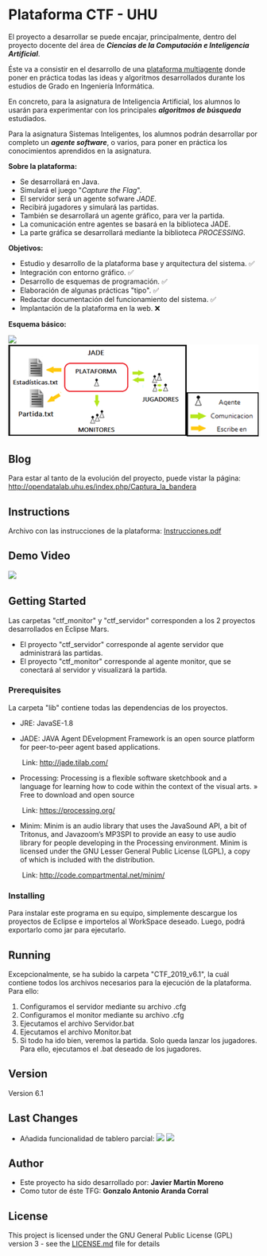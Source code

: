 # Plataforma CTF - UHU

El proyecto a desarrollar se puede encajar, principalmente, dentro del proyecto docente del área de ***Ciencias de la Computación e Inteligencia Artificial***. 

Éste va a consistir en el desarrollo de una <u>plataforma multiagente</u> donde poner en práctica todas las ideas y algoritmos desarrollados durante los estudios de Grado en Ingeniería Informática. 

En concreto, para la asignatura de Inteligencia Artificial, los alumnos lo usarán para experimentar con los principales ***algoritmos de búsqueda*** estudiados. 

Para la asignatura Sistemas Inteligentes, los alumnos podrán desarrollar por completo un ***agente software***, o varios, para poner en práctica los conocimientos aprendidos en la asignatura. 

**Sobre la plataforma:**

- Se desarrollará en Java. 
- Simulará el juego "*Capture the Flag*". 
- El servidor será un agente sofware *JADE*. 
- Recibirá jugadores y simulará las partidas. 
- También se desarrollará un agente gráfico, para ver la partida. 
- La comunicación entre agentes se basará en la biblioteca JADE. 
- La parte gráfica se desarrollará mediante la biblioteca *PROCESSING*.

**Objetivos:** 

- Estudio y desarrollo de la plataforma base y arquitectura del sistema. ✅
- Integración con entorno gráfico. ✅
- Desarrollo de esquemas de programación. ✅
- Elaboración de algunas prácticas "tipo". ✅
- Redactar documentación del funcionamiento del sistema. ✅
- Implantación de la plataforma en la web. ❌

**Esquema básico:**

![](C:\Users\JAVIER\Desktop\TFG\GitRepository\Plataforma_CTF_UHU\Files\Esquema_CTF.png)
![](<https://github.com/Saviatron/Plataforma_CTF_UHU/blob/master/Files/Esquema_CTF.png>)



## Blog
Para estar al tanto de la evolución del proyecto, puede vistar la página:
http://opendatalab.uhu.es/index.php/Captura_la_bandera

## Instructions
Archivo con las instrucciones de la plataforma: [Instrucciones.pdf](Instrucciones.pdf)

## Demo Video

[![](http://img.youtube.com/vi/K_xbm8FObIE/0.jpg)](http://www.youtube.com/watch?v=K_xbm8FObIE "Youtube")

## Getting Started

Las carpetas "ctf_monitor" y "ctf_servidor" corresponden a los 2 proyectos desarrollados en Eclipse Mars. 
- El proyecto "ctf_servidor" corresponde al agente servidor que administrará las partidas.
- El proyecto "ctf_monitor" corresponde al agente monitor, que se conectará al servidor y visualizará la partida.

### Prerequisites

La carpeta "lib" contiene todas las dependencias de los proyectos. 

- JRE: JavaSE-1.8



- JADE: JAVA Agent DEvelopment Framework is an open source platform for peer-to-peer agent based applications.

  ​	Link: http://jade.tilab.com/

  

- Processing: Processing is a flexible software sketchbook and a language for learning how to code within the 
  context of the visual arts.
  » Free to download and open source

  ​	Link: https://processing.org/

  

- Minim: Minim is an audio library that uses the JavaSound API, a bit of Tritonus, and Javazoom’s MP3SPI to 
  provide an easy to use audio library for people developing in the Processing environment.
  Minim is licensed under the GNU Lesser General Public License (LGPL), a copy of which is included with the 
  distribution.

  ​	Link: http://code.compartmental.net/minim/

  



### Installing

Para instalar este programa en su equipo, simplemente descargue los proyectos de Eclipse e importelos al WorkSpace deseado.
Luego, podrá exportarlo como jar para ejecutarlo.

## Running

Excepcionalmente, se ha subido la carpeta "CTF_2019_v6.1", la cuál contiene todos los archivos necesarios para la ejecución de la plataforma.
Para ello:

1. Configuramos el servidor mediante su archivo .cfg
2. Configuramos el monitor mediante su archivo .cfg
3. Ejecutamos el archivo Servidor.bat
4. Ejecutamos el archivo Monitor.bat
5. Si todo ha ido bien, veremos la partida. Solo queda lanzar los jugadores. Para ello, ejecutamos el .bat deseado de los jugadores.

## Version

Version 6.1

## Last Changes

- Añadida funcionalidad de tablero parcial:
![](C:\Users\JAVIER\Desktop\TFG\GitRepository\Plataforma_CTF_UHU\Files\Tablero_Parcial.gif)
![](<https://github.com/Saviatron/Plataforma_CTF_UHU/blob/master/Files/Tablero_Parcial.gif>)


## Author

* Este proyecto ha sido desarrollado por: **Javier Martín Moreno** 
* Como tutor de éste TFG: **Gonzalo Antonio Aranda Corral**

## License

This project is licensed under the GNU General Public License (GPL) version 3 - see the [LICENSE.md](LICENSE.md) file for details

